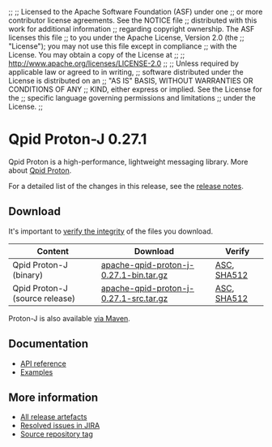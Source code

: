 ;;
;; Licensed to the Apache Software Foundation (ASF) under one
;; or more contributor license agreements.  See the NOTICE file
;; distributed with this work for additional information
;; regarding copyright ownership.  The ASF licenses this file
;; to you under the Apache License, Version 2.0 (the
;; "License"); you may not use this file except in compliance
;; with the License.  You may obtain a copy of the License at
;;
;;   http://www.apache.org/licenses/LICENSE-2.0
;;
;; Unless required by applicable law or agreed to in writing,
;; software distributed under the License is distributed on an
;; "AS IS" BASIS, WITHOUT WARRANTIES OR CONDITIONS OF ANY
;; KIND, either express or implied.  See the License for the
;; specific language governing permissions and limitations
;; under the License.
;;

# Qpid Proton-J 0.27.1

Qpid Proton is a high-performance, lightweight messaging library. More
about [Qpid Proton]({{site_url}}/proton/index.html).

For a detailed list of the changes in this release, see the [release
notes](release-notes.html).

## Download

It's important to [verify the
integrity]({{site_url}}/download.html#verify-what-you-download) of
the files you download.

| Content | Download | Verify |
|---------|----------|--------|
| Qpid Proton-J (binary) | [apache-qpid-proton-j-0.27.1-bin.tar.gz](http://archive.apache.org/dist/qpid/proton-j/0.27.1/apache-qpid-proton-j-0.27.1-bin.tar.gz) | [ASC](https://archive.apache.org/dist/qpid/proton-j/0.27.1/apache-qpid-proton-j-0.27.1-bin.tar.gz.asc), [SHA512](https://archive.apache.org/dist/qpid/proton-j/0.27.1/apache-qpid-proton-j-0.27.1-bin.tar.gz.sha512) |
| Qpid Proton-J (source release) | [apache-qpid-proton-j-0.27.1-src.tar.gz](http://archive.apache.org/dist/qpid/proton-j/0.27.1/apache-qpid-proton-j-0.27.1-src.tar.gz) | [ASC](https://archive.apache.org/dist/qpid/proton-j/0.27.1/apache-qpid-proton-j-0.27.1-src.tar.gz.asc), [SHA512](https://archive.apache.org/dist/qpid/proton-j/0.27.1/apache-qpid-proton-j-0.27.1-src.tar.gz.sha512) |

Proton-J is also available [via Maven]({{site_url}}/maven.html).

## Documentation


<div class="two-column" markdown="1">

 - [API reference](api/index.html)
 - [Examples](https://github.com/apache/qpid-proton-j/tree/0.27.1/examples)

</div>


## More information

 - [All release artefacts](http://archive.apache.org/dist/qpid/proton-j/0.27.1)
 - [Resolved issues in JIRA](https://issues.apache.org/jira/issues/?jql=project+%3D+PROTON+AND+fixVersion+%3D+%27proton-j-0.27.1%27+AND+resolution+%3D+%27fixed%27+ORDER+BY+priority+DESC)
 - [Source repository tag](https://git-wip-us.apache.org/repos/asf?p=qpid-proton-j.git;a=tag;h=0.27.1)

<script type="text/javascript">
  _deferredFunctions.push(function() {
      if ("0.27.1" === "{{current_proton_j_release}}") {
          _modifyCurrentReleaseLinks();
      }
  });
</script>